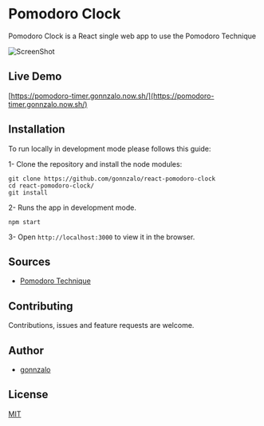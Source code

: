 # Pomodoro Clock

Pomodoro Clock is a React single web app to use the Pomodoro Technique

![ScreenShot](https://raw.github.com/gonnzalo/personal-website/master/src/images/pomodoro.png)

## Live Demo

[https://pomodoro-timer.gonnzalo.now.sh/](https://pomodoro-timer.gonnzalo.now.sh/)

## Installation

To run locally in development mode please follows this guide:

1- Clone the repository and install the node modules:

```shell
git clone https://github.com/gonnzalo/react-pomodoro-clock
cd react-pomodoro-clock/
git install
```

2- Runs the app in development mode.

```shell
npm start
```

3- Open `http://localhost:3000` to view it in the browser.

## Sources

- [Pomodoro Technique](https://en.wikipedia.org/wiki/Pomodoro_Technique)

## Contributing

Contributions, issues and feature requests are welcome.

## Author

- [gonnzalo](https://)

## License

[MIT](https://choosealicense.com/licenses/mit/)
